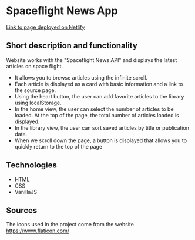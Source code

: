 # Spaceflight News App

[Link to page deployed on Netlify](https://6294a1f26ce713000962e193--bejewelled-truffle-e42f0f.netlify.app/html/index.html)

## Short description and functionality

Website works with the "Spaceflight News API" and displays the latest articles on space flight.

- It allows you to browse articles using the infinite scroll.
- Each article is displayed as a card with basic information and a link to the source page.
- Using the heart button, the user can add favorite articles to the library using localStorage.
- In the home view, the user can select the number of articles to be loaded. At the top of the page, the total number of articles loaded is displayed.
- In the library view, the user can sort saved articles by title or publication date.
- When we scroll down the page, a button is displayed that allows you to quickly return to the top of the page

## Technologies

- HTML
- CSS
- VanillaJS

## Sources

The icons used in the project come from the website
https://www.flaticon.com/
